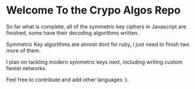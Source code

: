 # Welcome To the Crypo Algos Repo

So far what is complete, all of the symmetric key ciphers in Javascript
are finished, some have their decoding algorithms written. 

Symmetric Key algorithms are almost dont for ruby, i just need to finish two more 
of them. 

I plan on tackling modern symmetric keys next, including writing custom fiestel 
networks.

Feel free to contribute and add other languages :).